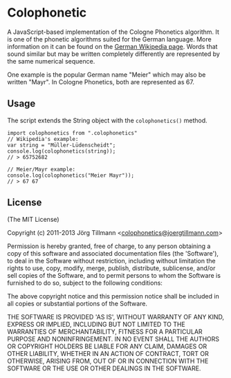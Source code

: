 # Colophonetic

A JavaScript-based implementation of the Cologne Phonetics algorithm. It is one of the phonetic algorithms suited for the German language. More information on it can be found on the [German Wikipedia page](http://de.wikipedia.org/wiki/Kölner_Phonetik). Words that sound similar but may be written completely differently are represented by the same numerical sequence.

One example is the popular German name "Meier" which may also be written "Mayr". In Cologne Phonetics, both are represented as 67.

## Usage

The script extends the String object with the `colophonetics()` method.

	import colophonetics from ".colophonetics"
	// Wikipedia's example:
	var string = "Müller-Lüdenscheidt";
	console.log(colophonetics(string));
	// > 65752682

	// Meier/Mayr example:
	console.log(colophonetics("Meier Mayr"));
	// > 67 67

## License

(The MIT License)

Copyright (c) 2011-2013 Jörg Tillmann &lt;colophonetics@joergtillmann.com&gt;

Permission is hereby granted, free of charge, to any person obtaining
a copy of this software and associated documentation files (the
'Software'), to deal in the Software without restriction, including
without limitation the rights to use, copy, modify, merge, publish,
distribute, sublicense, and/or sell copies of the Software, and to
permit persons to whom the Software is furnished to do so, subject to
the following conditions:

The above copyright notice and this permission notice shall be
included in all copies or substantial portions of the Software.

THE SOFTWARE IS PROVIDED 'AS IS', WITHOUT WARRANTY OF ANY KIND,
EXPRESS OR IMPLIED, INCLUDING BUT NOT LIMITED TO THE WARRANTIES OF
MERCHANTABILITY, FITNESS FOR A PARTICULAR PURPOSE AND NONINFRINGEMENT.
IN NO EVENT SHALL THE AUTHORS OR COPYRIGHT HOLDERS BE LIABLE FOR ANY
CLAIM, DAMAGES OR OTHER LIABILITY, WHETHER IN AN ACTION OF CONTRACT,
TORT OR OTHERWISE, ARISING FROM, OUT OF OR IN CONNECTION WITH THE
SOFTWARE OR THE USE OR OTHER DEALINGS IN THE SOFTWARE.
